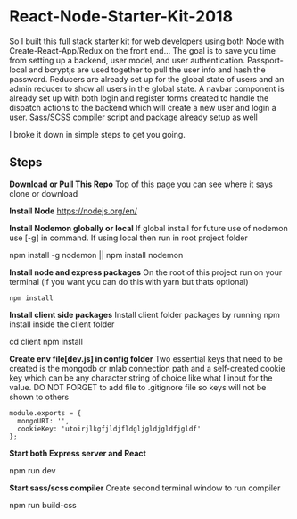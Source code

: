 # React-Node-Starter-Kit-2018

So I built this full stack starter kit for web developers using both Node with Create-React-App/Redux on the front end... The goal is to save you time from setting up a backend, user model, and user authentication. Passport-local and bcryptjs are used together to pull the user info and hash the password. Reducers are already set up for the global state of users and an admin reducer to show all users in the global state. A navbar component is already set up with both login and register forms created to handle the dispatch actions to the backend which will create a new user and login a user. Sass/SCSS compiler script and package already setup as well

I broke it down in simple steps to get you going.

**Steps**
---------

**Download or Pull This Repo**
	Top of this page you can see where it says clone or download

 **Install Node**
	https://nodejs.org/en/

**Install Nodemon globally or local**
If global install for future use of nodemon use [-g] in command. If using local then run in root project folder

  npm install -g nodemon || npm install nodemon

 **Install node and express packages** 
On the root of this project run on your terminal (if you want you can do this with yarn but thats optional)
    
    npm install
    

**Install client side packages**
Install client folder packages by running npm install inside the client folder

  cd client
  npm install

 **Create env file[dev.js] in config folder** 
Two essential keys that need to be created is the mongodb or mlab connection path and a self-created cookie key which can be any character string of choice like what I input for the value. DO NOT FORGET to add file to .gitignore file so keys will not be shown to others
    
    module.exports = {
      mongoURI: '',
      cookieKey: 'utoirjlkgfjldjfldgljgldjgldfjgldf'
    };


**Start both Express server and React**

  npm run dev

**Start sass/scss compiler**
Create second terminal window to run compiler

  npm run build-css